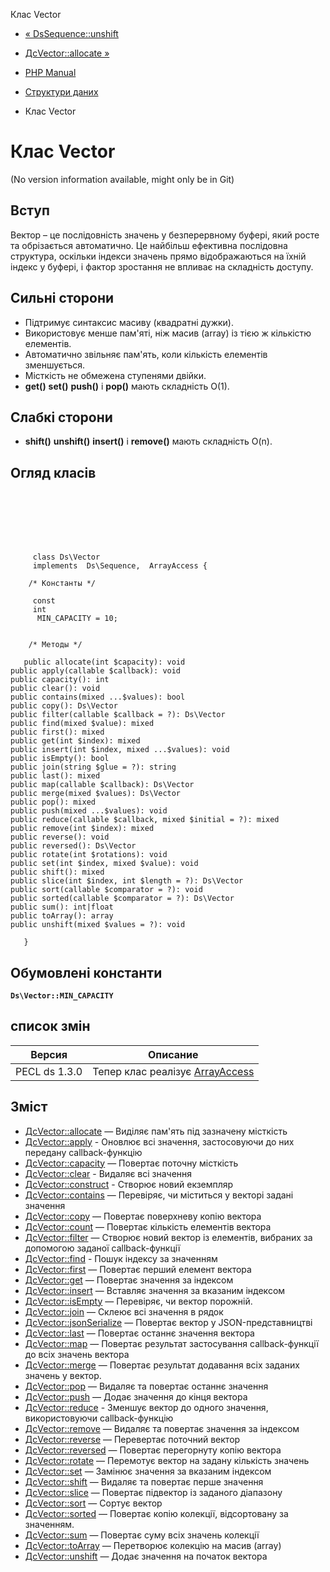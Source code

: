 Клас Vector

-   [« DsSequence::unshift](ds-sequence.unshift.html)
    
-   [ДсVector::allocate »](ds-vector.allocate.html)
    
-   [PHP Manual](index.html)
    
-   [Структури даних](book.ds.html)
    
-   Клас Vector
    

# Клас Vector

(No version information available, might only be in Git)

## Вступ

Вектор – це послідовність значень у безперервному буфері, який росте та обрізається автоматично. Це найбільш ефективна послідовна структура, оскільки індекси значень прямо відображаються на їхній індекс у буфері, і фактор зростання не впливає на складність доступу.

## Сильні сторони

-   Підтримує синтаксис масиву (квадратні дужки).
-   Використовує менше пам'яті, ніж масив (array) із тією ж кількістю елементів.
-   Автоматично звільняє пам'ять, коли кількість елементів зменшується.
-   Місткість не обмежена ступенями двійки.
-   **get()** **set()** **push()** і **pop()** мають складність O(1).

## Слабкі сторони

-   **shift()** **unshift()** **insert()** і **remove()** мають складність O(n).

## Огляд класів

```classsynopsis

     
    

    
    

     class Ds\Vector
     implements  Ds\Sequence,  ArrayAccess {
    
    /* Константы */
    
     const
     int
      MIN_CAPACITY = 10;


    /* Методы */
    
   public allocate(int $capacity): void
public apply(callable $callback): void
public capacity(): int
public clear(): void
public contains(mixed ...$values): bool
public copy(): Ds\Vector
public filter(callable $callback = ?): Ds\Vector
public find(mixed $value): mixed
public first(): mixed
public get(int $index): mixed
public insert(int $index, mixed ...$values): void
public isEmpty(): bool
public join(string $glue = ?): string
public last(): mixed
public map(callable $callback): Ds\Vector
public merge(mixed $values): Ds\Vector
public pop(): mixed
public push(mixed ...$values): void
public reduce(callable $callback, mixed $initial = ?): mixed
public remove(int $index): mixed
public reverse(): void
public reversed(): Ds\Vector
public rotate(int $rotations): void
public set(int $index, mixed $value): void
public shift(): mixed
public slice(int $index, int $length = ?): Ds\Vector
public sort(callable $comparator = ?): void
public sorted(callable $comparator = ?): Ds\Vector
public sum(): int|float
public toArray(): array
public unshift(mixed $values = ?): void

   }
```

## Обумовлені константи

**`Ds\Vector::MIN_CAPACITY`**

## список змін

| Версия        | Описание                                                  |
|---------------|-----------------------------------------------------------|
| PECL ds 1.3.0 | Тепер клас реалізує [ArrayAccess](class.arrayaccess.html) |

## Зміст

-   [ДсVector::allocate](ds-vector.allocate.html) — Виділяє пам'ять під зазначену місткість
-   [ДсVector::apply](ds-vector.apply.html) - Оновлює всі значення, застосовуючи до них передану callback-функцію
-   [ДсVector::capacity](ds-vector.capacity.html) — Повертає поточну місткість
-   [ДсVector::clear](ds-vector.clear.html) - Видаляє всі значення
-   [ДсVector::construct](ds-vector.construct.html) - Створює новий екземпляр
-   [ДсVector::contains](ds-vector.contains.html) — Перевіряє, чи міститься у векторі задані значення
-   [ДсVector::copy](ds-vector.copy.html) — Повертає поверхневу копію вектора
-   [ДсVector::count](ds-vector.count.html) — Повертає кількість елементів вектора
-   [ДсVector::filter](ds-vector.filter.html) — Створює новий вектор із елементів, вибраних за допомогою заданої callback-функції
-   [ДсVector::find](ds-vector.find.html) - Пошук індексу за значенням
-   [ДсVector::first](ds-vector.first.html) — Повертає перший елемент вектора
-   [ДсVector::get](ds-vector.get.html) — Повертає значення за індексом
-   [ДсVector::insert](ds-vector.insert.html) — Вставляє значення за вказаним індексом
-   [ДсVector::isEmpty](ds-vector.isempty.html) — Перевіряє, чи вектор порожній.
-   [ДсVector::join](ds-vector.join.html) — Склеює всі значення в рядок
-   [ДсVector::jsonSerialize](ds-vector.jsonserialize.html) — Повертає вектор у JSON-представництві
-   [ДсVector::last](ds-vector.last.html) — Повертає останнє значення вектора
-   [ДсVector::map](ds-vector.map.html) — Повертає результат застосування callback-функції до всіх значень вектора
-   [ДсVector::merge](ds-vector.merge.html) — Повертає результат додавання всіх заданих значень у вектор.
-   [ДсVector::pop](ds-vector.pop.html) — Видаляє та повертає останнє значення
-   [ДсVector::push](ds-vector.push.html) — Додає значення до кінця вектора
-   [ДсVector::reduce](ds-vector.reduce.html) - Зменшує вектор до одного значення, використовуючи callback-функцію
-   [ДсVector::remove](ds-vector.remove.html) — Видаляє та повертає значення за індексом
-   [ДсVector::reverse](ds-vector.reverse.html) — Перевертає поточний вектор
-   [ДсVector::reversed](ds-vector.reversed.html) — Повертає перегорнуту копію вектора
-   [ДсVector::rotate](ds-vector.rotate.html) — Перемотує вектор на задану кількість значень
-   [ДсVector::set](ds-vector.set.html) — Замінює значення за вказаним індексом
-   [ДсVector::shift](ds-vector.shift.html) — Видаляє та повертає перше значення
-   [ДсVector::slice](ds-vector.slice.html) — Повертає підвектор із заданого діапазону
-   [ДсVector::sort](ds-vector.sort.html) — Сортує вектор
-   [ДсVector::sorted](ds-vector.sorted.html) — Повертає копію колекції, відсортовану за значенням.
-   [ДсVector::sum](ds-vector.sum.html) — Повертає суму всіх значень колекції
-   [ДсVector::toArray](ds-vector.toarray.html) — Перетворює колекцію на масив (array)
-   [ДсVector::unshift](ds-vector.unshift.html) — Додає значення на початок вектора